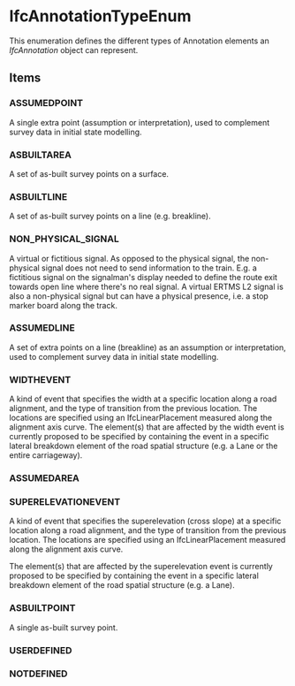 # IfcAnnotationTypeEnum

This enumeration defines the different types of Annotation elements an _IfcAnnotation_ object can represent.

## Items

### ASSUMEDPOINT
A single extra point (assumption or interpretation), used to complement survey data in initial state modelling.

### ASBUILTAREA
A set of as-built survey points on a surface.

### ASBUILTLINE
A set of as-built survey points on a line (e.g. breakline).

### NON_PHYSICAL_SIGNAL
A virtual or fictitious signal. As opposed to the physical signal, the non-physical signal does not need to send information to the train. E.g. a fictitious signal on the signalman's display needed to define the route exit towards open line where there's no real signal. A virtual ERTMS L2 signal is also a non-physical signal but can have a physical presence, i.e. a stop marker board along the track.

### ASSUMEDLINE
A set of extra points on a line (breakline) as an assumption or interpretation, used to complement survey data in initial state modelling.

### WIDTHEVENT
A kind of event that specifies the width at a specific location along a road alignment, and the type of transition from the previous location. The locations are specified using an IfcLinearPlacement measured along the alignment axis curve.
The element(s) that are affected by the width event is currently proposed to be specified by containing the event in a specific lateral breakdown element of the road spatial structure (e.g. a Lane or the entire carriageway).

### ASSUMEDAREA


### SUPERELEVATIONEVENT
A kind of event that specifies the superelevation (cross slope) at a specific location along a road alignment, and the type of transition from the previous location. The locations are specified using an IfcLinearPlacement measured along the alignment axis curve.

The element(s) that are affected by the superelevation event is currently proposed to be specified by containing the event in a specific lateral breakdown element of the road spatial structure (e.g. a Lane).

### ASBUILTPOINT
A single as-built survey point.

### USERDEFINED


### NOTDEFINED

